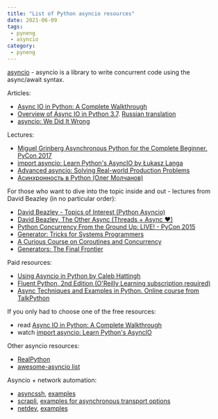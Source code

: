 ```yaml
---
title: "List of Python asyncio resources"
date: 2021-06-09
tags:
 - pyneng
 - asyncio
category:
 - pyneng
---
```


[asyncio](https://docs.python.org/3/library/asyncio.html) - asyncio is
a library to write concurrent code using the async/await syntax.

Articles:

* [Async IO in Python: A Complete Walkthrough](https://realpython.com/async-io-python/)
* [Overview of Async IO in Python 3.7](https://stackabuse.com/overview-of-async-io-in-python-3-7/). [Russian translation](https://webdevblog.ru/obzor-async-io-v-python-3-7/)
* [asyncio: We Did It Wrong](https://www.roguelynn.com/words/asyncio-we-did-it-wrong/)

Lectures:

* [Miguel Grinberg Asynchronous Python for the Complete Beginner. PyCon 2017](https://youtu.be/iG6fr81xHKA)
* [import asyncio: Learn Python's AsyncIO by Łukasz Langa](https://www.youtube.com/playlist?list=PLhNSoGM2ik6SIkVGXWBwerucXjgP1rHmB)
* [Advanced asyncio: Solving Real-world Production Problems](https://www.roguelynn.com/talks/advanced-asyncio/)
* [Асинхронность в Python (Олег Молчанов)](https://www.youtube.com/playlist?list=PLlWXhlUMyooawilqK4lPXRvxtbYiw34S8)

For those who want to dive into the topic inside and out - lectures from David Beazley (in no particular order):

* [David Beazley -  Topics of Interest (Python Asyncio)](https://www.youtube.com/watch?v=ZzfHjytDceU)
* [David Beazley, The Other Async (Threads + Async ❤)](https://www.youtube.com/watch?v=x1ndXuw7S0s)
* [Python Concurrency From the Ground Up: LIVE! - PyCon 2015](https://youtu.be/MCs5OvhV9S4)
* [Generator: Tricks for Systems Programmers](http://www.dabeaz.com/generators-uk/)
* [A Curious Course on Coroutines and Concurrency](https://www.youtube.com/watch?v=Z_OAlIhXziw)
* [Generators: The Final Frontier](https://www.youtube.com/watch?v=D1twn9kLmYg)


Paid resources:

* [Using Asyncio in Python by Caleb Hattingh](https://www.amazon.com/Using-Asyncio-Python-Understanding-Asynchronous/dp/1492075337)
* [Fluent Python, 2nd Edition (O'Reilly Learning subscription required)](https://learning.oreilly.com/library/view/fluent-python-2nd/9781492056348/)
* [Async Techniques and Examples in Python. Online course from TalkPython](https://training.talkpython.fm/courses/explore_async_python/async-in-python-with-threading-and-multiprocessing)

If you only had to choose one of the free resources:

* read [Async IO in Python: A Complete Walkthrough](https://realpython.com/async-io-python/)
* watch [import asyncio: Learn Python's AsyncIO](https://www.youtube.com/playlist?list=PLhNSoGM2ik6SIkVGXWBwerucXjgP1rHmB)

Other asyncio resources:

* [RealPython](https://realpython.com/async-io-python/#articles)
* [awesome-asyncio list](https://github.com/timofurrer/awesome-asyncio)

Asyncio + network automation:

* [asyncssh](https://asyncssh.readthedocs.io/en/latest/), [examples](https://github.com/natenka/pyneng-examples/tree/main/asyncio/asyncio02_libs/asyncssh)
* [scrapli](https://carlmontanari.github.io/scrapli/user_guide/basic_usage/), [examples for asynchronous transport options](https://github.com/natenka/pyneng-examples/tree/main/asyncio/asyncio02_libs/scrapli)
* [netdev](http://netdev.readthedocs.io/), [examples](https://github.com/natenka/pyneng-examples/tree/main/asyncio/asyncio02_libs/netdev)

